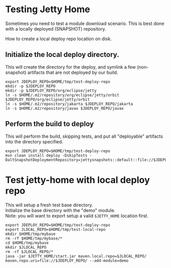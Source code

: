# Testing Jetty Home
 
Sometimes you need to test a module download scenario.
This is best done with a locally deployed (SNAPSHOT) repository.

How to create a local deploy repo location on disk.

## Initialize the local deploy directory.

This will create the directory for the deploy,
and symlink a few (non-snapshot) artifacts that are not deployed by our build. 

```
export JDEPLOY_REPO=$HOME/tmp/test-deploy-repo
mkdir -p $JDEPLOY_REPO
mkdir -p $JDEPLOY_REPO/org/eclipse/jetty
ln -s $HOME/.m2/repository/org/eclipse/jetty/orbit $JDEPLOY_REPO/org/eclipse/jetty/orbit
ln -s $HOME/.m2/repository/jakarta $JDEPLOY_REPO/jakarta
ln -s $HOME/.m2/repository/javax $JDEPLOY_REPO/javax
```

## Perform the build to deploy

This will perform the build, skipping tests, and put all "deployable" artifacts into
the directory specified.

``` shell 
export JDEPLOY_REPO=$HOME/tmp/test-deploy-repo
mvn clean install deploy -DskipTests -DaltSnapshotDeploymentRepository=jettysnapshots::default::file://$JDEPLOY_REPO
```

# Test jetty-home with local deploy repo 

This will setup a fresh test base directory.  
Initialize the base directory with the "demo" module.  
Note: you will want to export setup a valid `$JETTY_HOME` location first.

``` shell
export JDEPLOY_REPO=$HOME/tmp/test-deploy-repo
export JLOCAL_REPO=$HOME/tmp/test-local-repo
mkdir $HOME/tmp/mybase
rm -rf $HOME/tmp/mybase/*
cd $HOME/tmp/mybase
mkdir $JLOCAL_REPO
rm -rf $JLOCAL_REPO/*
java -jar $JETTY_HOME/start.jar maven.local.repo=$JLOCAL_REPO/ maven.repo.uri=file://$JDEPLOY_REPO/ --add-module=demo
```
